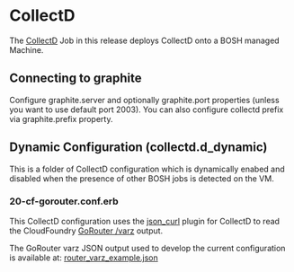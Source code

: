 # CollectD

The [CollectD](http://collectd.org/) Job in this release deploys CollectD onto a BOSH managed Machine.


## Connecting to graphite

Configure graphite.server and optionally graphite.port properties (unless you want to use default port 2003). You can also configure collectd prefix via graphite.prefix property.
	
## Dynamic Configuration (collectd.d_dynamic)

This is a folder of CollectD configuration which is dynamically enabed and disabled when the presence of other BOSH jobs is detected on the VM.

### 20-cf-gorouter.conf.erb

This CollectD configuration uses the [json_curl](https://collectd.org/wiki/index.php/Plugin:cURL-JSON) plugin for CollectD to read the CloudFoundry [GoRouter /varz](https://github.com/cloudfoundry/gorouter#instrumentation) output.

The GoRouter varz JSON output used to develop the current configuration is available at: [router_varz_example.json](https://github.com/FreightTrain/sensu-client-boshrelease/blob/master/docs/CollectD/router_varz_example.json)
